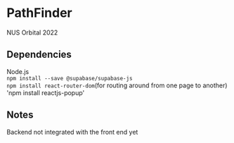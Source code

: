 # PathFinder
NUS Orbital 2022

## Dependencies
Node.js  
`npm install --save @supabase/supabase-js`  
`npm install react-router-dom`(for routing around from one page to another)
'npm install reactjs-popup'

## Notes 
Backend not integrated with the front end yet
